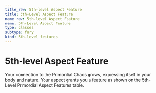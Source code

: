 ```yaml
---
title_raw: 5th-level Aspect Feature
title: 5th-Level Aspect Feature
name_raw: 5th-level Aspect Feature
name: 5th-Level Aspect Feature
type: classes
subtype: fury
kind: 5th-level features
---
```


# 5th-level Aspect Feature

Your connection to the Primordial Chaos grows, expressing itself in your body and nature. Your aspect grants you a feature as shown on the 5th-Level Primordial Aspect Features table.
